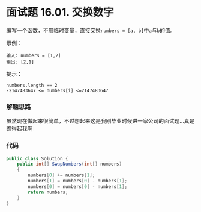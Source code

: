 # 面试题 16.01. 交换数字
编写一个函数，不用临时变量，直接交换``numbers = [a, b]``中``a``与``b``的值。

示例：
```
输入: numbers = [1,2]
输出: [2,1]
```
提示：
```
numbers.length == 2
-2147483647 <= numbers[i] <=2147483647
```

### 解题思路
虽然现在做起来很简单，不过想起来这是我刚毕业时候进一家公司的面试题...真是瞧得起我啊
### 代码
```csharp
public class Solution {
    public int[] SwapNumbers(int[] numbers)
    {
        numbers[0] += numbers[1];
        numbers[1] = numbers[0] - numbers[1];
        numbers[0] = numbers[0] - numbers[1];
        return numbers;
    }
}
```
